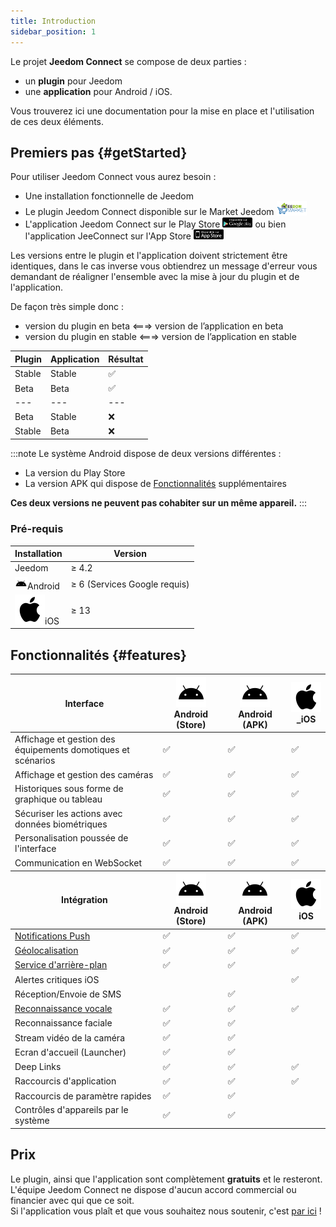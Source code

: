 ```yaml
---
title: Introduction
sidebar_position: 1
---
```



Le projet **Jeedom Connect** se compose de deux parties :

- un **plugin** pour Jeedom
- une **application** pour Android / iOS.  

Vous trouverez ici une documentation pour la mise en place et l'utilisation de ces deux éléments.

## Premiers pas {#getStarted}

Pour utiliser Jeedom Connect vous aurez besoin :

- Une installation fonctionnelle de Jeedom
- Le plugin Jeedom Connect disponible sur le Market Jeedom <a href="https://market.jeedom.com/index.php?v=d&p=market_display&id=4077" target="_blank"><img src='../../img/logo-MARKET.svg' width='10%' zoom="false" /></a>
- L'application Jeedom Connect sur le Play Store <a href="https://play.google.com/store/apps/details?id=com.jeedomconnect.app" target="_blank"><img src='../../img/playstore.png' width='10%' zoom="false"/></a>  ou bien l'application JeeConnect sur l'App Store <a href="https://apps.apple.com/us/app/jeeconnect/id1566533727" target="_blank"><img src="../../img/applestore.png" width='10%' zoom="false"/></a>  

Les versions entre le plugin et l'application doivent strictement être identiques, dans le cas inverse vous obtiendrez un message d'erreur vous demandant de réaligner l'ensemble avec la mise à jour du plugin et de l'application.

De façon très simple donc :

- version du plugin en beta <===> version de l’application en beta
- version du plugin en stable <===> version de l’application en stable

<table className="core-table">
  <thead>
    <tr>
      <th>Plugin</th>
      <th>Application</th>
      <th>Résultat</th>
    </tr>
  </thead>
  <tbody>
    <tr>
      <td>Stable</td>
      <td>Stable</td>
      <td>✅</td>
    </tr>
    <tr>
      <td>Beta</td>
      <td>Beta</td>
      <td>✅</td>
    </tr>
    <tr>
      <td>---</td>
      <td>---</td>
      <td>---</td>
    </tr>
    <tr>
      <td>Beta</td>
      <td>Stable</td>
      <td>❌</td>
    </tr>
    <tr>
      <td>Stable</td>
      <td>Beta</td>
      <td>❌</td>
    </tr>
    </tbody>
</table>

:::note
Le système Android dispose de deux versions différentes :

- La version du Play Store
- La version APK qui dispose de [Fonctionnalités](#features) supplémentaires

**Ces deux versions ne peuvent pas cohabiter sur un même appareil.**
:::

### Pré-requis

<table className="core-table">
  <thead>
    <tr>
      <th><strong>Installation</strong></th>
      <th>Version</th>
      </tr>
  </thead>
  <tbody>
    <tr>
      <td>Jeedom</td>
      <td>&ge; 4.2</td>
    </tr>
    <tr>
      <td><img alt="Android" src="../../img/android.svg" width="20" zoom="false" />Android</td>
      <td>&ge; 6 (Services Google requis)</td>
    </tr>
    <tr>
      <td><img alt="iOS" src="../../img/apple.svg" zoom="false" />iOS</td>
      <td>&ge; 13</td>
    </tr>
    </tbody>
</table>

## Fonctionnalités {#features}

<table className="core-table">
  <thead>
    <tr>
      <th><strong>Interface</strong></th>
      <th><img alt="Android" src="../../img/android.svg" zoom="false" />Android (Store)</th>
      <th><img alt="Android" src="../../img/android.svg" zoom="false" />Android (APK)</th>
      <th><img alt="iOS" src="../../img/apple.svg" zoom="false" />_iOS</th>
      </tr>
  </thead>
  <tbody>
    <tr>
      <td>Affichage et gestion des équipements domotiques et scénarios</td>
      <td>✅</td>
      <td>✅</td>
      <td>✅</td>
    </tr>
    <tr>
      <td>Affichage et gestion des caméras</td>
      <td>✅</td>
      <td>✅</td>
      <td>✅</td>
    </tr>
    <tr>
      <td>Historiques sous forme de graphique ou tableau</td>
      <td>✅</td>
      <td>✅</td>
      <td>✅</td>
    </tr>
    <tr>
      <td>Sécuriser les actions avec données biométriques</td>
      <td>✅</td>
      <td>✅</td>
      <td>✅</td>
    </tr>
    <tr>
      <td>Personalisation poussée de l'interface</td>
      <td>✅</td>
      <td>✅</td>
      <td>✅</td>
    </tr>
    <tr>
      <td>Communication en WebSocket</td>
      <td>✅</td>
      <td>✅</td>
      <td>✅</td>
    </tr>
  </tbody>
  <thead>
    <tr>
      <th><strong>Intégration</strong></th>
      <th><img alt="Android" src="../../img/android.svg" zoom="false" />Android (Store)</th>
      <th><img alt="Android" src="../../img/android.svg" zoom="false" />Android (APK)</th>
      <th><img alt="iOS" src="../../img/apple.svg" zoom="false" />iOS</th>
      </tr>
  </thead>
  <tbody>
    <tr>
      <td><a href="/docs/documentation/integration/notifications">Notifications Push</a></td>
      <td>✅</td>
      <td>✅</td>
      <td>✅</td>
    </tr>
    <tr>
      <td><a href="/docs/documentation/integration/geoloc">Géolocalisation</a></td>
      <td>✅</td>
      <td>✅</td>
      <td>✅</td>
    </tr>
    <tr>
      <td><a href="/docs/documentation/integration/service">Service d'arrière-plan</a></td>
      <td>✅</td>
      <td>✅</td>
      <td></td>
    </tr>
    <tr>
      <td>Alertes critiques iOS</td>
      <td></td>
      <td></td>
      <td>✅</td>
    </tr>
    <tr>
      <td>Réception/Envoie de SMS</td>
      <td></td>
      <td>✅</td>
      <td></td>
    </tr>
    <tr>
      <td><a href="/docs/documentation/integration/speechRecognition">Reconnaissance vocale</a></td>
      <td>✅</td>
      <td>✅</td>
      <td>✅</td>
    </tr>
    <tr>
      <td>Reconnaissance faciale</td>
      <td>✅</td>
      <td>✅</td>
      <td></td>
    </tr>
    <tr>
      <td>Stream vidéo de la caméra</td>
      <td>✅</td>
      <td>✅</td>
      <td></td>
    </tr>
    <tr>
      <td>Ecran d'accueil (Launcher)</td>
      <td>✅</td>
      <td>✅</td>
      <td></td>
    </tr>
    <tr>
      <td>Deep Links</td>
      <td>✅</td>
      <td>✅</td>
      <td>✅</td>
    </tr>
    <tr>
      <td>Raccourcis d'application</td>
      <td>✅</td>
      <td>✅</td>
      <td>✅</td>
    </tr>
    <tr>
      <td>Raccourcis de paramètre rapides</td>
      <td>✅</td>
      <td>✅</td>
      <td></td>
    </tr>
    <tr>
      <td>Contrôles d'appareils par le système</td>
      <td>✅</td>
      <td>✅</td>
      <td></td>
    </tr>
  </tbody>
</table>

## Prix

Le plugin, ainsi que l'application sont complètement **gratuits** et le resteront.  
L'équipe Jeedom Connect ne dispose d'aucun accord commercial ou financier avec qui que ce soit.  
Si l'application vous plaît et que vous souhaitez nous soutenir, c'est <a href="/docs/documentation/donate">par ici</a> !  
